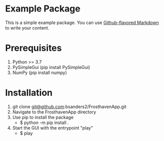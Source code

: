 # Example Package

This is a simple example package. You can use
[Github-flavored Markdown](https://guides.github.com/features/mastering-markdown/)
to write your content.

# Prerequisites
1. Python >= 3.7
2. PySimpleGui (pip install PySimpleGui)
3. NumPy (pip install numpy)

# Installation
1. git clone git@github.com:bsanders2/FrosthavenApp.git
2. Navigate to the FrosthavenApp directory
3. Use pip to install the package 
    - $ python -m pip install .
4. Start the GUI with the entrypoint "play"
    - $ play
